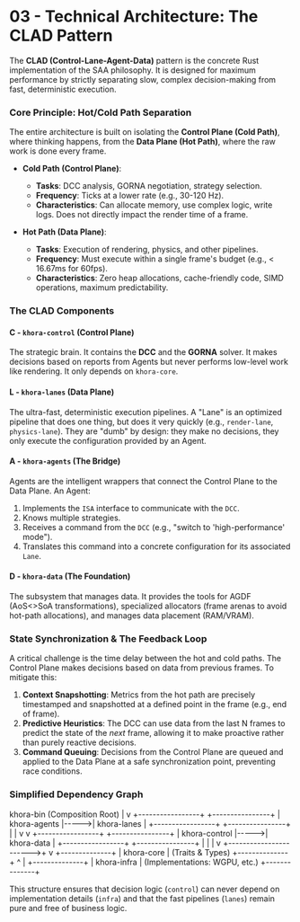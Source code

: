     
# 03 - Technical Architecture: The CLAD Pattern

The **CLAD (Control-Lane-Agent-Data)** pattern is the concrete Rust implementation of the SAA philosophy. It is designed for maximum performance by strictly separating slow, complex decision-making from fast, deterministic execution.

### Core Principle: Hot/Cold Path Separation

The entire architecture is built on isolating the **Control Plane (Cold Path)**, where thinking happens, from the **Data Plane (Hot Path)**, where the raw work is done every frame.

*   **Cold Path (Control Plane)**:
    *   **Tasks**: DCC analysis, GORNA negotiation, strategy selection.
    *   **Frequency**: Ticks at a lower rate (e.g., 30-120 Hz).
    *   **Characteristics**: Can allocate memory, use complex logic, write logs. Does not directly impact the render time of a frame.

*   **Hot Path (Data Plane)**:
    *   **Tasks**: Execution of rendering, physics, and other pipelines.
    *   **Frequency**: Must execute within a single frame's budget (e.g., < 16.67ms for 60fps).
    *   **Characteristics**: Zero heap allocations, cache-friendly code, SIMD operations, maximum predictability.

### The CLAD Components

#### C - `khora-control` (Control Plane)
The strategic brain. It contains the **DCC** and the **GORNA** solver. It makes decisions based on reports from Agents but never performs low-level work like rendering. It only depends on `khora-core`.

#### L - `khora-lanes` (Data Plane)
The ultra-fast, deterministic execution pipelines. A "Lane" is an optimized pipeline that does one thing, but does it very quickly (e.g., `render-lane`, `physics-lane`). They are "dumb" by design: they make no decisions, they only execute the configuration provided by an Agent.

#### A - `khora-agents` (The Bridge)
Agents are the intelligent wrappers that connect the Control Plane to the Data Plane. An Agent:
1.  Implements the `ISA` interface to communicate with the `DCC`.
2.  Knows multiple strategies.
3.  Receives a command from the `DCC` (e.g., "switch to 'high-performance' mode").
4.  Translates this command into a concrete configuration for its associated `Lane`.

#### D - `khora-data` (The Foundation)
The subsystem that manages data. It provides the tools for AGDF (AoS<>SoA transformations), specialized allocators (frame arenas to avoid hot-path allocations), and manages data placement (RAM/VRAM).

### State Synchronization & The Feedback Loop
A critical challenge is the time delay between the hot and cold paths. The Control Plane makes decisions based on data from previous frames. To mitigate this:
1.  **Context Snapshotting**: Metrics from the hot path are precisely timestamped and snapshotted at a defined point in the frame (e.g., end of frame).
2.  **Predictive Heuristics**: The DCC can use data from the last N frames to predict the state of the *next* frame, allowing it to make proactive rather than purely reactive decisions.
3.  **Command Queuing**: Decisions from the Control Plane are queued and applied to the Data Plane at a safe synchronization point, preventing race conditions.

### Simplified Dependency Graph

  

khora-bin (Composition Root)
|
v
+-----------------+ +----------------+
| khora-agents |----->| khora-lanes |
+-----------------+ +----------------+
|                           |
v                           v
+-----------------+ +----------------+
| khora-control |----->| khora-data |
+-----------------+ +----------------+
| |
| v
+----------------------->+
v
+--------------+
| khora-core | (Traits & Types)
+--------------+
^
|
+--------------+
| khora-infra | (Implementations: WGPU, etc.)
+--------------+

    
This structure ensures that decision logic (`control`) can never depend on implementation details (`infra`) and that the fast pipelines (`lanes`) remain pure and free of business logic.

  